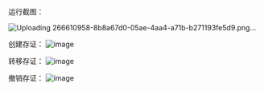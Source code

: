 运行截图：

![Uploading 266610958-8b8a67d0-05ae-4aa4-a71b-b271193fe5d9.png…]()

创建存证：
![image](https://github.com/lvyongnj/substrate-node-poe/assets/10841763/d6f4a58e-eda3-49a1-a83a-b86036c549f5)

转移存证：
![image](https://github.com/lvyongnj/substrate-node-poe/assets/10841763/937dc96d-7c78-4048-baf6-a84255c8b84d)

撤销存证：
![image](https://github.com/lvyongnj/substrate-node-poe/assets/10841763/c9c70bac-d223-469e-bf40-94135ec0d8f7)






